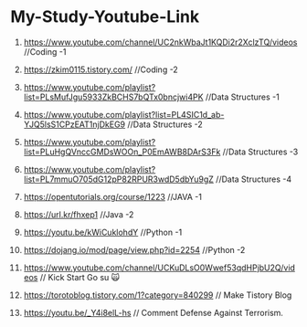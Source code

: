 # My-Study-Youtube-Link

1. https://www.youtube.com/channel/UC2nkWbaJt1KQDi2r2XclzTQ/videos          //Coding -1
2. https://zkim0115.tistory.com/                                            //Coding -2

3. https://www.youtube.com/playlist?list=PLsMufJgu5933ZkBCHS7bQTx0bncjwi4PK //Data Structures -1
4. https://www.youtube.com/playlist?list=PL4SIC1d_ab-YJQ5lsS1CPzEAT1njDkEG9 //Data Structures -2
5. https://www.youtube.com/playlist?list=PLuHgQVnccGMDsWOOn_P0EmAWB8DArS3Fk //Data Structures -3
6. https://www.youtube.com/playlist?list=PL7mmuO705dG12pP82RPUR3wdD5dbYu9gZ //Data Structures -4

7. https://opentutorials.org/course/1223 //JAVA -1
8. https://url.kr/fhxep1                 //Java -2

9. https://youtu.be/kWiCuklohdY //Python -1
10. https://dojang.io/mod/page/view.php?id=2254 //Python -2

11. https://www.youtube.com/channel/UCKuDLsO0Wwef53qdHPjbU2Q/videos // Kick Start Go su 🙀
12. https://torotoblog.tistory.com/1?category=840299 // Make Tistory Blog
13. https://youtu.be/_Y4i8elL-hs // Comment Defense Against Terrorism.
